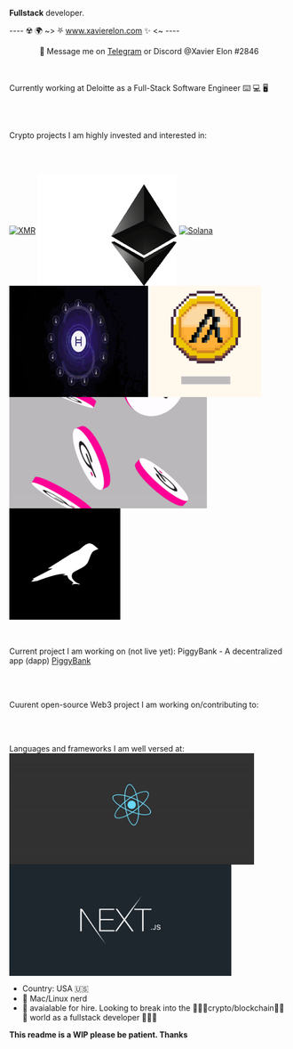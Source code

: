  **Fullstack** developer.

---- ☢️ 🌍 ~> ⛧ www.xavierelon.com ✨ <~ ----


<p align="center"> 💬 Message me on <a href="https://t.me/xavierelon">Telegram</a> or Discord @Xavier Elon #2846</p>
<br><br>
Currently working at Deloitte as a Full-Stack Software Engineer ⌨️ 💻 🖥

<br><br>

Crypto projects I am highly invested and interested in:

<br><br>

<a href="https://www.getmonero.org/"><img height="200px" align="center" alt="XMR" src="./public/xmr-monero.gif" /></a>
<a href="https://ethereum.org/en/"><img height="200px" margin-left="-30px" align="center" alt="Ethereum" src="./public/eth.gif" /></a>
<a href="https://solana.com/"><img height="200px" align="center" alt="Solana" src="./public/solana.gif" /></a>
<a href="https://hedera.com/"><img height="200px" width="250px" align="center" alt="Hedera" src="./public/hedera-hashgraph-hbar.gif" /></a>
<a href="https://www.algorand.com/futurefi/"><img height="200px" align="center" alt="Algorand" src="./public/algorand.gif" /></a>
<a href="https://polkadot.network/"><img height="200px" align="center" alt="Polkadot" src="./public/polkadot.gif" /></a>
<a href="https://kusama.network/"><img height="200px" align="center" alt="Kusama" src="./public/kusama.gif" /></a>


<br><br>
Current project I am working on (not live yet): PiggyBank - A decentralized app (dapp) <a href='https://github.com/XavierElon/piggybank'>PiggyBank</a>

<br><br>

Cuurent open-source Web3 project I am working on/contributing to: 

<br><br>

Languages and frameworks I am well versed at:
<a href=""><img height="200px" align="center" alt="react" src="./public/react.gif" /></a>
<a href=""><img height="200px" align="center" alt="next" src="./public/next.jpeg"/></a>


<!--
<p align="right"><strong>💀 🔪 👨🏻‍💻 building <a href="https://tinyhttp.v1rtl.site"><code>tinyhttp</code></a>, (not actually) working at <a href="https://rainbow.me"><code>rainbow 🌈</code></a>, <a href="https://brandname.tech"><code>brandname 🅱️</code></a> and <a href="https://pmnd.rs"><code>poimandres ⚫</code></a>

<sub>
  <h4>my http middlewares:</h4>
  <h5>node.js</h5>
  <ul>
    <li><a href="https://github.com/talentlessguy/milliparsec">body parser</a></li>
    <li><a href="https://github.com/talentlessguy/tinyws"><code>req.ws</code></a></li>
  </ul>
  <h5>deno</h5>
  <ul>
    <li><a href="https://github.com/deno-libs/gql">graphql</a></li>
    <li><a href="https://github.com/deno-libs/compression">compression</a></li>
    <li><a href="https://github.com/deno-libs/parsec">body parser</a></li>
  </ul>
</sub>
  
<p>

  <a href="https://v1rtl.site"><img src="https://i.pinimg.com/originals/c5/c3/f5/c5c3f5ff8adf868c95b6d1c4a27519f7.gif" height="200px" alt="emoji" /> ẹ̷͓̻͚̌̏̈́͆̉n̶̹̗̘͍͈͋t̷͍͇̮̄̀͑́ȩ̴̰͙̲̈r̶̳̻̪̗͐̈́̓ ̵̰̭̺̲͛m̷͍͕̺̎̀̃͛̆͜ͅý̷̠̋͂̆͝ ̵̩̺̲̎̎̒͘͘m̸̰̄í̴͇̄͜n̴͎̺̮͇͗̔̽̋̌ḑ̵͔̍̏̊̋</a>
  <a href="https://v1rtl.site/support"><img height="250px" align="center" alt="Support" src="/eth.gif" /></a>  <a href="https://tinyhttp.v1rtl.site">
  <img src="https://tinyhttp.v1rtl.site/images/logo.svg" align="right" height="80px" /></a>
</p>

<sub>

##### contributing to other projects

- made logo for [smoldash](https://github.com/marvinhagemeister/smoldash)
- added Russian translation to [gotop](https://github.com/xxxserxxx/gotop)

</sub>

<p align="center">→ ⛧ tech i use ✨ ←</p>

<p align="center">
  <img src="https://api.iconify.design/logos:figma.svg" height="48px" width="48px" align="center" />
  <img src="https://api.iconify.design/logos:typescript-icon.svg" height="48px" width="48px" align="center" />
  <img src="https://api.iconify.design/vscode-icons:file-type-go-gopher.svg" height="48px" width="48px" align="center" />
  <img src="https://api.iconify.design/logos:react.svg" height="48px" width="48px" align="center" />
  <img src="https://api.iconify.design/vscode-icons:file-type-caddy.svg" height="48px" width="48px" align="center" />
  <img src="https://api.iconify.design/vscode-icons:file-type-light-pnpm.svg" height="48px" width="48px" align="center" />
  <img src="https://api.iconify.design/file-icons:nextjs.svg" height="48px" width="48px" align="center" />
  <img src="https://api.iconify.design/logos:graphql.svg" height="48px" width="48px" align="center" />
 </p>


_`data`_

-->

- Country: USA 🇺🇸
- 🍎 Mac/Linux nerd
- 👀 avaialable for hire. Looking to break into the 🔑🔑🔑crypto/blockchain🔑🔑🔑 world as a fullstack developer 🔑🔑🔑

**This readme is a WIP please be patient. Thanks**

<!--
**XavierElon1/XavierElon1** is a ✨ _special_ ✨ repository because its `README.md` (this file) appears on your GitHub profile.

Here are some ideas to get you started:

- 🔭 I’m currently working on ...
- 🌱 I’m currently learning ...
- 👯 I’m looking to collaborate on ...
- 🤔 I’m looking for help with ...
- 💬 Ask me about ...
- 📫 How to reach me: ...
- 😄 Pronouns: ...
- ⚡ Fun fact: ...
-->
